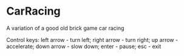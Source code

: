 # CarRacing

A variation of a good old brick game car racing

Control keys:
left arrow - turn left;
right arrow - turn right;
up arrow - accelerate;
down arrow - slow down;
enter - pause;
esc - exit
